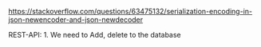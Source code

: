 https://stackoverflow.com/questions/63475132/serialization-encoding-in-json-newencoder-and-json-newdecoder


REST-API:
	1. We need to Add, delete to the database 